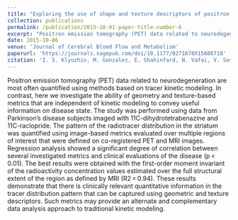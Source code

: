 ```yaml
---
title: "Exploring the use of shape and texture descriptors of positron emission tomography tracer distribution in imaging studies of neurodegenerative disease"
collection: publications
permalink: /publication/2015-10-01-paper-title-number-6
excerpt: "Positron emission tomography (PET) data related to neurodegeneration are most often quantified using methods based on tracer kinetic modeling. In contrast, here we investigate the ability of geometry and texture-based metrics that are independent of kinetic modeling to convey useful information on disease state."
date: 2015-10-06
venue: 'Journal of Cerebral Blood Flow and Metabolism'
paperurl: 'https://journals.sagepub.com/doi/10.1177/0271678X15606718'
citation: 'I. S. Klyuzhin, M. Gonzalez, E. Shahinfard, N. Vafai, V. Sossi (2015). &quot;Exploring the use of shape and texture descriptors of positron emission tomography tracer distribution in imaging studies of neurodegenerative disease.&quot; <i>J. Cereb. Blood Flow Metab.</i>. 36(6), pp. 1122-34.'
---
```

Positron emission tomography (PET) data related to neurodegeneration are most often quantified using methods based on tracer kinetic modeling. In contrast, here we investigate the ability of geometry and texture-based metrics that are independent of kinetic modeling to convey useful information on disease state. The study was performed using data from Parkinson’s disease subjects imaged with 11C-dihydrotetrabenazine and 11C-raclopride. The pattern of the radiotracer distribution in the striatum was quantified using image-based metrics evaluated over multiple regions of interest that were defined on co-registered PET and MRI images. Regression analysis showed a significant degree of correlation between several investigated metrics and clinical evaluations of the disease (p < 0.01). The best results were obtained with the first-order moment invariant of the radioactivity concentration values estimated over the full structural extent of the region as defined by MRI (R2 = 0.94). These results demonstrate that there is clinically relevant quantitative information in the tracer distribution pattern that can be captured using geometric and texture descriptors. Such metrics may provide an alternate and complementary data analysis approach to traditional kinetic modeling.
<!-- [Download paper here](http://academicpages.github.io/files/paper3.pdf)

Recommended citation: Your Name, You. (2015). "Paper Title Number 3." <i>Journal 1</i>. 1(3).
 -->